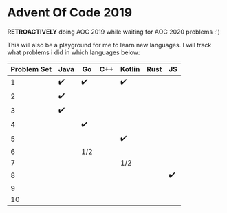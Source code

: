 # Advent Of Code 2019

**RETROACTIVELY** doing AOC 2019 while waiting for AOC 2020 problems :')

This will also be a playground for me to learn new languages. I will track what problems i did in which languages below:


| Problem Set | Java | Go | C++ | Kotlin | Rust | JS |
| -- | -- | -- | -- | -- | -- | -- |
| 1 | :heavy_check_mark: | :heavy_check_mark: |  | :heavy_check_mark: |  |  |
| 2 | :heavy_check_mark: |  |  |  |  |  |
| 3 | :heavy_check_mark: |  |  |  |  |  |
| 4 |  | :heavy_check_mark: |  |  |  |  |
| 5 |  |  |  | :heavy_check_mark: |  |  |
| 6 |  | 1/2 |  |  |  |  |
| 7 |  |  |  | 1/2 |  |  |
| 8 |  |  |  |  |  | :heavy_check_mark: |
| 9 |  |  |  |  |  |  |
| 10 |  |  |  |  |  |  |